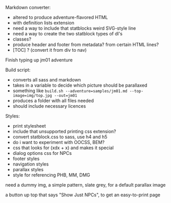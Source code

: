 Markdown converter:

 - altered to produce adventure-flavored HTML
 - with definition lists extension
 - need a way to include that statblocks weird SVG-style line
 - need a way to create the two statblock types of dl's
 - classes?
 - produce header and footer from metadata? from certain HTML lines?
 - [TOC] ? (convert it from div to nav)

Finish typing up jm01 adventure

Build script:

 - converts all sass and markdown
 - takes in a variable to decide which picture should be parallaxed
 - something like `build.sh --adventure=samples/jm01.md --top-image=img/top.jpg --out=jm01`
 - produces a folder with all files needed
 - should include necessary licences

Styles:

 - print stylesheet
 - include that unsupported printing css extension?
 - convert statblock.css to sass, use h4 and h5
 - do i want to experiment with OOCSS, BEM?
 - css that looks for (xdx + x) and makes it special
 - dialog options css for NPCs
 - footer styles
 - navigation styles
 - parallax styles
 - style for referencing PHB, MM, DMG

need a dummy img, a simple pattern, slate grey, for a default parallax image

a button up top that says "Show Just NPCs", to get an easy-to-print page

